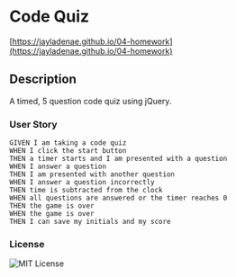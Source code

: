 # Code Quiz
[https://jayladenae.github.io/04-homework](https://jayladenae.github.io/04-homework)

## Description 
A timed, 5 question code quiz using jQuery.

### User Story 
```
GIVEN I am taking a code quiz
WHEN I click the start button
THEN a timer starts and I am presented with a question
WHEN I answer a question
THEN I am presented with another question
WHEN I answer a question incorrectly
THEN time is subtracted from the clock
WHEN all questions are answered or the timer reaches 0
THEN the game is over
WHEN the game is over
THEN I can save my initials and my score
```

### License
![MIT License](https://img.shields.io/apm/l/PACK?style=plastic)

